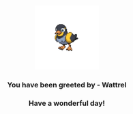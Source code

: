 <p align="center">
    <img src="https://raw.githubusercontent.com/PokeAPI/sprites/master/sprites/pokemon/940.png" width="150" height="150">
</p>
<h3 align="center">You have been greeted by - <b>Wattrel</b></h3>
<h3 align="center">Have a wonderful day!</h3>
